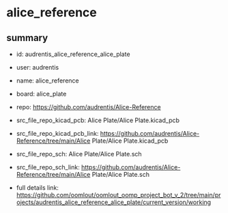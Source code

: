 # alice_reference
 
## summary 
* id: audrentis_alice_reference_alice_plate
* user: audrentis
* name: alice_reference
* board: alice_plate
* repo: https://github.com/audrentis/Alice-Reference
* src_file_repo_kicad_pcb: Alice Plate/Alice Plate.kicad_pcb
* src_file_repo_kicad_pcb_link: https://github.com/audrentis/Alice-Reference/tree/main/Alice Plate/Alice Plate.kicad_pcb


* src_file_repo_sch: Alice Plate/Alice Plate.sch
* src_file_repo_sch_link: https://github.com/audrentis/Alice-Reference/tree/main/Alice Plate/Alice Plate.sch
* full details link: https://github.com/oomlout/oomlout_oomp_project_bot_v_2/tree/main/projects/audrentis_alice_reference_alice_plate/current_version/working  






